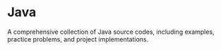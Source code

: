 # Java
A comprehensive collection of Java source codes, including examples, practice problems, and project implementations.
